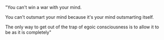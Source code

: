 "You can't win a war with your mind.

You can't outsmart your mind because it's your mind outsmarting itself. 

The only way to get out of the trap of egoic consciousness is to allow it to be as it is completely"